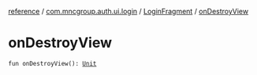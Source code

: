 [reference](../../index.md) / [com.mncgroup.auth.ui.login](../index.md) / [LoginFragment](index.md) / [onDestroyView](./on-destroy-view.md)

# onDestroyView

`fun onDestroyView(): `[`Unit`](https://kotlinlang.org/api/latest/jvm/stdlib/kotlin/-unit/index.html)